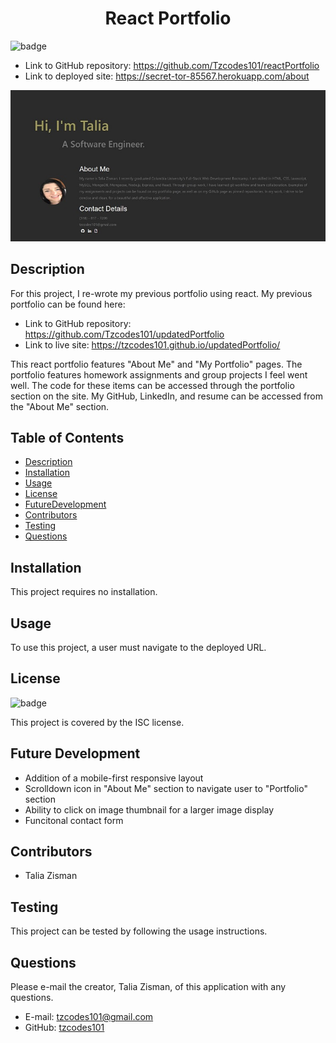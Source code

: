 <h1 align=center>React Portfolio</h1>

![badge](https://img.shields.io/badge/license-ISC-brightgreen)

- Link to GitHub repository: https://github.com/Tzcodes101/reactPortfolio
- Link to deployed site: https://secret-tor-85567.herokuapp.com/about

![Image of application](public/assets/portSHResized.jpg)

## Description
For this project, I re-wrote my previous portfolio using react. My previous portfolio can be found here: 

- Link to GitHub repository: https://github.com/Tzcodes101/updatedPortfolio
- Link to live site: https://tzcodes101.github.io/updatedPortfolio/

This react portfolio features "About Me" and "My Portfolio" pages. The portfolio features homework assignments and group projects I feel went well. The code for these items can be accessed through the portfolio section on the site. My GitHub, LinkedIn, and resume can be accessed from the "About Me" section.


## Table of Contents
- [Description](#Description)
- [Installation](#Installation)
- [Usage](#Usage)
- [License](#License)
- [FutureDevelopment](#FutureDevelopment)
- [Contributors](#Contributors)
- [Testing](#Testing)
- [Questions](#Questions)

## Installation
This project requires no installation.

## Usage
To use this project, a user must navigate to the deployed URL. 

## License
![badge](https://img.shields.io/badge/license-ISC-brightgreen)

This project is covered by the ISC license.

## Future Development
- Addition of a mobile-first responsive layout
- Scrolldown icon in "About Me" section to navigate user to "Portfolio" section
- Ability to click on image thumbnail for a larger image display
- Funcitonal contact form

## Contributors
- Talia Zisman

## Testing
This project can be tested by following the usage instructions.

## Questions
Please e-mail the creator, Talia Zisman, of this application with any questions.
- E-mail: tzcodes101@gmail.com
- GitHub: [tzcodes101](http://github.com/tzcodes101)